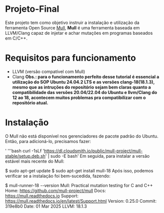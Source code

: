 # Projeto-Final
Este projeto tem como objetivo instruir a instalação e utilização da ferramenta Open Source [Mull](https://github.com/mull-project/mull?tab=readme-ov-file), **Mull** é uma ferramenta baseada em LLVM/Clang capaz de injetar e achar mutações em programas baseados em C/C++.

# Requisitos para funcionamento
- LLVM (versão compatível com Mull)
- Clang
**Obs.: para o funcionamento perfeito desse tutorial é essencial a utilização do SOP Ubuntu 24.04.2 LTS e as versões clang-18(18.1.3), mesmo que as intruções do repositório sejam bem claras quanto a compatibilidade das versões 20.04/22.04 do Ubuntu e llvm/Clang do 12 ao 18, acontecem muitos problemas pra compatibilizar com o repositório atual.**

# Instalação
O Mull não está disponível nos gerenciadores de pacote padrão do Ubuntu. Então, para adicioná-lo, precisamos fazer:

' '''bash curl -1sLf 'https://dl.cloudsmith.io/public/mull-project/mull-stable/setup.deb.sh' | sudo -E bash'
Em seguida, para instalar a versão estável mais recente do Mull:

$ sudo apt-get update
$ sudo apt-get install mull-18
Após isso, podemos verificar se a instalação foi bem-sucedida, fazendo:

$ mull-runner-18 --version
Mull: Practical mutation testing for C and C++
Home: https://github.com/mull-project/mull
Docs: https://mull.readthedocs.io
Support: https://mull.readthedocs.io/en/latest/Support.html
Version: 0.25.0
Commit: 319e8b0
Date: 01 Mar 2025
LLVM: 18.1.3
